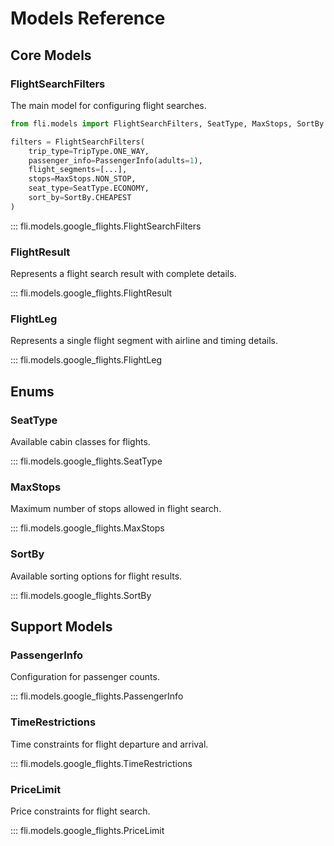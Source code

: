 # Models Reference

## Core Models

### FlightSearchFilters

The main model for configuring flight searches.

```python
from fli.models import FlightSearchFilters, SeatType, MaxStops, SortBy

filters = FlightSearchFilters(
    trip_type=TripType.ONE_WAY,
    passenger_info=PassengerInfo(adults=1),
    flight_segments=[...],
    stops=MaxStops.NON_STOP,
    seat_type=SeatType.ECONOMY,
    sort_by=SortBy.CHEAPEST
)
```

::: fli.models.google_flights.FlightSearchFilters

### FlightResult

Represents a flight search result with complete details.

::: fli.models.google_flights.FlightResult

### FlightLeg

Represents a single flight segment with airline and timing details.

::: fli.models.google_flights.FlightLeg

## Enums

### SeatType

Available cabin classes for flights.

::: fli.models.google_flights.SeatType

### MaxStops

Maximum number of stops allowed in flight search.

::: fli.models.google_flights.MaxStops

### SortBy

Available sorting options for flight results.

::: fli.models.google_flights.SortBy

## Support Models

### PassengerInfo

Configuration for passenger counts.

::: fli.models.google_flights.PassengerInfo

### TimeRestrictions

Time constraints for flight departure and arrival.

::: fli.models.google_flights.TimeRestrictions

### PriceLimit

Price constraints for flight search.

::: fli.models.google_flights.PriceLimit 